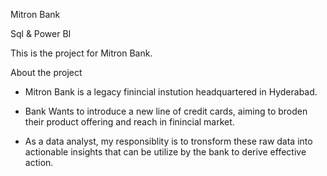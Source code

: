Mitron Bank

Sql & Power BI

This is the project for Mitron Bank.

About the project

* Mitron Bank is a legacy finincial instution headquartered in Hyderabad.
  
* Bank Wants to introduce a new line of credit cards, aiming to broden their
  product offering and reach in finincial market.
  
* As a data analyst, my responsiblity is to tronsform these raw data into
  actionable insights that can be utilize by the bank to derive effective action.
